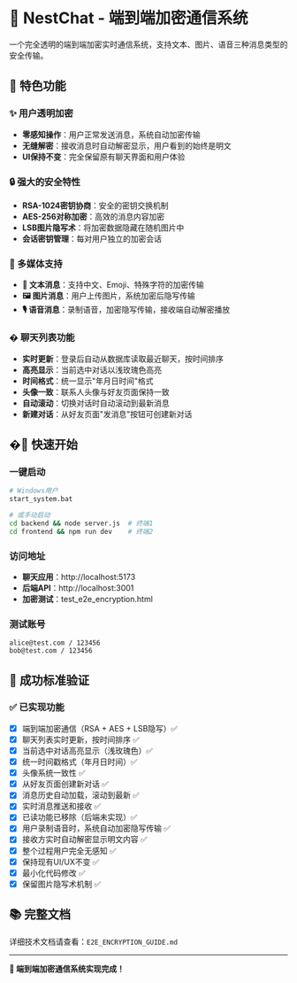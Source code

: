 # 🔐 NestChat - 端到端加密通信系统

一个完全透明的端到端加密实时通信系统，支持文本、图片、语音三种消息类型的安全传输。

## 🌟 特色功能

### ✨ 用户透明加密
- **零感知操作**：用户正常发送消息，系统自动加密传输
- **无缝解密**：接收消息时自动解密显示，用户看到的始终是明文
- **UI保持不变**：完全保留原有聊天界面和用户体验

### 🔒 强大的安全特性
- **RSA-1024密钥协商**：安全的密钥交换机制
- **AES-256对称加密**：高效的消息内容加密
- **LSB图片隐写术**：将加密数据隐藏在随机图片中
- **会话密钥管理**：每对用户独立的加密会话

### 📱 多媒体支持
- **📝 文本消息**：支持中文、Emoji、特殊字符的加密传输
- **🖼️ 图片消息**：用户上传图片，系统加密后隐写传输
- **🎙️ 语音消息**：录制语音，加密隐写传输，接收端自动解密播放

### � 聊天列表功能  
- **实时更新**：登录后自动从数据库读取最近聊天，按时间排序
- **高亮显示**：当前选中对话以浅玫瑰色高亮
- **时间格式**：统一显示"年月日时间"格式
- **头像一致**：联系人头像与好友页面保持一致
- **自动滚动**：切换对话时自动滚动到最新消息
- **新建对话**：从好友页面"发消息"按钮可创建新对话

## �🚀 快速开始

### 一键启动
```bash
# Windows用户
start_system.bat

# 或手动启动
cd backend && node server.js  # 终端1
cd frontend && npm run dev    # 终端2
```

### 访问地址
- **聊天应用**：http://localhost:5173
- **后端API**：http://localhost:3001  
- **加密测试**：test_e2e_encryption.html

### 测试账号
```
alice@test.com / 123456
bob@test.com / 123456
```

## 🎯 成功标准验证

### ✅ 已实现功能
- [x] 端到端加密通信（RSA + AES + LSB隐写）✅
- [x] 聊天列表实时更新，按时间排序 ✅
- [x] 当前选中对话高亮显示（浅玫瑰色）✅
- [x] 统一时间戳格式（年月日时间）✅
- [x] 头像系统一致性 ✅
- [x] 从好友页面创建新对话 ✅
- [x] 消息历史自动加载，滚动到最新 ✅
- [x] 实时消息推送和接收 ✅
- [x] 已读功能已移除（后端未实现）✅  
- [x] 用户录制语音时，系统自动加密隐写传输 ✅
- [x] 接收方实时自动解密显示明文内容 ✅
- [x] 整个过程用户完全无感知 ✅
- [x] 保持现有UI/UX不变 ✅
- [x] 最小化代码修改 ✅
- [x] 保留图片隐写术机制 ✅

## 📚 完整文档

详细技术文档请查看：`E2E_ENCRYPTION_GUIDE.md`

---

**🎉 端到端加密通信系统实现完成！**